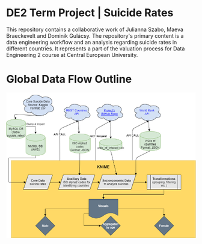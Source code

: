 # DE2 Term Project | Suicide Rates

This repository contains a collaborative work of Julianna Szabo, Maeva Braeckevelt and Dominik Gulácsy. The repository's primary content is a data engineering workflow and an analysis regarding suicide rates in different countries. It represents a part of the valuation process for Data Engineering 2 course at Central European University. 

# Global Data Flow Outline

[<img src="https://github.com/dgulacsy/DE2_Term_Project/blob/main/visuals/gdfo.png">](https://dgulacsy.github.io/DE2_Term_Project/visuals/gdfo.html)
